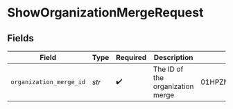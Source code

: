 # ShowOrganizationMergeRequest


## Fields

| Field                            | Type                             | Required                         | Description                      | Example                          |
| -------------------------------- | -------------------------------- | -------------------------------- | -------------------------------- | -------------------------------- |
| `organization_merge_id`          | *str*                            | :heavy_check_mark:               | The ID of the organization merge | 01HPZM6206BF4G63783E5349AD       |